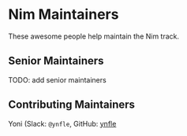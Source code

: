 # Nim Maintainers

These awesome people help maintain the Nim track.

## Senior Maintainers

TODO: add senior maintainers

## Contributing Maintainers

Yoni (Slack: `@ynfle`, GitHub: [ynfle](https://github.com/ynfle)
